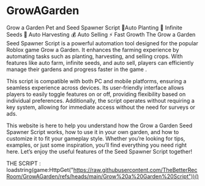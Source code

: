 # GrowAGarden
Grow a Garden Pet and Seed Spawner Script 🌾Auto Planting 🌱 Infinite Seeds 🌻 Auto Harvesting 💰 Auto Selling ⚡ Fast Growth
The Grow a Garden Seed Spawner Script is a powerful automation tool designed for the popular Roblox game Grow a Garden. It enhances the farming experience by automating tasks such as planting, harvesting, and selling crops. With features like auto farm, infinite seeds, and auto sell, players can efficiently manage their gardens and progress faster in the game .

This script is compatible with both PC and mobile platforms, ensuring a seamless experience across devices. Its user-friendly interface allows players to easily toggle features on or off, providing flexibility based on individual preferences. Additionally, the script operates without requiring a key system, allowing for immediate access without the need for surveys or ads.

This website is here to help you understand how the Grow a Garden Seed Spawner Script works, how to use it in your own garden, and how to customize it to fit your gameplay style. Whether you’re looking for tips, examples, or just some inspiration, you’ll find everything you need right here. Let’s enjoy the useful features of the Seed Spawner Script together!

THE SCRIPT : loadstring(game:HttpGet("https://raw.githubusercontent.com/TheBetterRecRoom/GrowAGarden/refs/heads/main/Grow%20a%20Garden%20Script"))()
